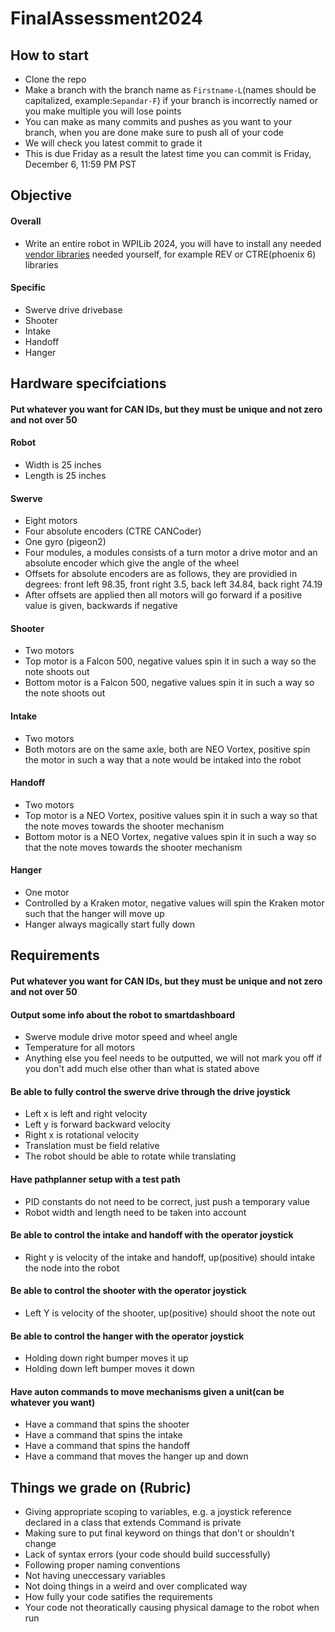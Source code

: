 # FinalAssessment2024
## How to start
- Clone the repo
- Make a branch with the branch name as ```Firstname-L```(names should be capitalized, example:```Sepandar-F```) if your branch is incorrectly named or you make multiple you will lose points
- You can make as many commits and pushes as you want to your branch, when you are done make sure to push all of your code
- We will check you latest commit to grade it
- This is due Friday as a result the latest time you can commit is Friday, December 6, 11:59 PM PST
## Objective
#### Overall
- Write an entire robot in WPILib 2024, you will have to install any needed [vendor libraries](https://docs.wpilib.org/en/stable/docs/software/vscode-overview/3rd-party-libraries.html) needed yourself, for example REV or CTRE(phoenix 6) libraries
#### Specific
- Swerve drive drivebase
- Shooter
- Intake
- Handoff
- Hanger
## Hardware specifciations
#### Put whatever you want for CAN IDs, but they must be unique and not zero and not over 50
#### Robot
- Width is 25 inches
- Length is 25 inches
#### Swerve
- Eight motors
- Four absolute encoders (CTRE CANCoder)
- One gyro (pigeon2)
- Four modules, a modules consists of a turn motor a drive motor and an absolute encoder which give the angle of the wheel
- Offsets for absolute encoders are as follows, they are providied in degrees: front left 98.35, front right 3.5, back left 34.84, back right 74.19
- After offsets are applied then all motors will go forward if a positive value is given, backwards if negative
#### Shooter
- Two motors
- Top motor is a Falcon 500, negative values spin it in such a way so the note shoots out
- Bottom motor is a Falcon 500, negative values spin it in such a way so the note shoots out
#### Intake
- Two motors
- Both motors are on the same axle, both are NEO Vortex, positive spin the motor in such a way that a note would be intaked into the robot
#### Handoff
- Two motors
- Top motor is a NEO Vortex, positive values spin it in such a way so that the note moves towards the shooter mechanism
- Bottom motor is a NEO Vortex, negative values spin it in such a way so that the note moves towards the shooter mechanism
#### Hanger
- One motor
- Controlled by a Kraken motor, negative values will spin the Kraken motor such that the hanger will move up
- Hanger always magically start fully down
## Requirements
#### Put whatever you want for CAN IDs, but they must be unique and not zero and not over 50
#### Output some info about the robot to smartdashboard
- Swerve module drive motor speed and wheel angle
- Temperature for all motors
- Anything else you feel needs to be outputted, we will not mark you off if you don't add much else other than what is stated above
#### Be able to fully control the swerve drive through the drive joystick
- Left x is left and right velocity
- Left y is forward backward velocity
- Right x is rotational velocity
- Translation must be field relative
- The robot should be able to rotate while translating
#### Have pathplanner setup with a test path
- PID constants do not need to be correct, just push a temporary value
- Robot width and length need to be taken into account
#### Be able to control the intake and handoff with the operator joystick
- Right y is velocity of the intake and handoff, up(positive) should intake the node into the robot
#### Be able to control the shooter with the operator joystick
- Left Y is velocity of the shooter, up(positive) should shoot the note out
#### Be able to control the hanger with the operator joystick
- Holding down right bumper moves it up
- Holding down left bumper moves it down
#### Have auton commands to move mechanisms given a unit(can be whatever you want)
- Have a command that spins the shooter
- Have a command that spins the intake
- Have a command that spins the handoff
- Have a command that moves the hanger up and down
## Things we grade on (Rubric)
- Giving appropriate scoping to variables, e.g. a joystick reference declared in a class that extends Command is private
- Making sure to put final keyword on things that don't or shouldn't change
- Lack of syntax errors (your code should build successfully)
- Following proper naming conventions
- Not having uneccessary variables
- Not doing things in a weird and over complicated way
- How fully your code satifies the requirements
- Your code not theoratically causing physical damage to the robot when run
